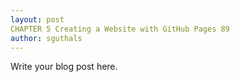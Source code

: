 ```yaml
---
layout: post
CHAPTER 5 Creating a Website with GitHub Pages 89
author: sguthals
---
```

Write your blog post here.